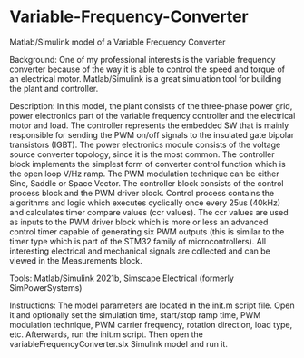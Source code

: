 # Variable-Frequency-Converter
Matlab/Simulink model of a Variable Frequency Converter

Background:
One of my professional interests is the variable frequency converter because 
of the way it is able to control the speed and torque of an electrical motor.
Matlab/Simulink is a great simulation tool for building the plant and controller.

Description:
In this model, the plant consists of the three-phase power grid, power electronics part
of the variable frequency controller and the electrical motor and load. The controller
represents the embedded SW that is mainly responsible for sending the PWM on/off signals
to the insulated gate bipolar transistors (IGBT). The power electronics module consists
of the voltage source converter topology, since it is the most common. The controller
block implements the simplest form of converter control function which is the open loop
V/Hz ramp. The PWM modulation technique can be either Sine, Saddle or Space Vector.
The controller block consists of the control process block and the PWM driver block.
Control process contains the algorithms and logic which executes cyclically once every
25us (40kHz) and calculates timer compare values (ccr values). The ccr values are used
as inputs to the PWM driver block which is more or less an advanced control timer capable
of generating six PWM outputs (this is similar to the timer type which is part of the
STM32 family of microcontrollers). All interesting electrical and mechanical signals are
collected and can be viewed in the Measurements block.

Tools:
Matlab/Simulink 2021b, Simscape Electrical (formerly SimPowerSystems)

Instructions:
The model parameters are located in the init.m script file. Open it and optionally set
the simulation time, start/stop ramp time, PWM modulation technique, PWM carrier frequency,
rotation direction, load type, etc. Afterwards, run the init.m script. Then open the 
variableFrequencyConverter.slx Simulink model and run it.

